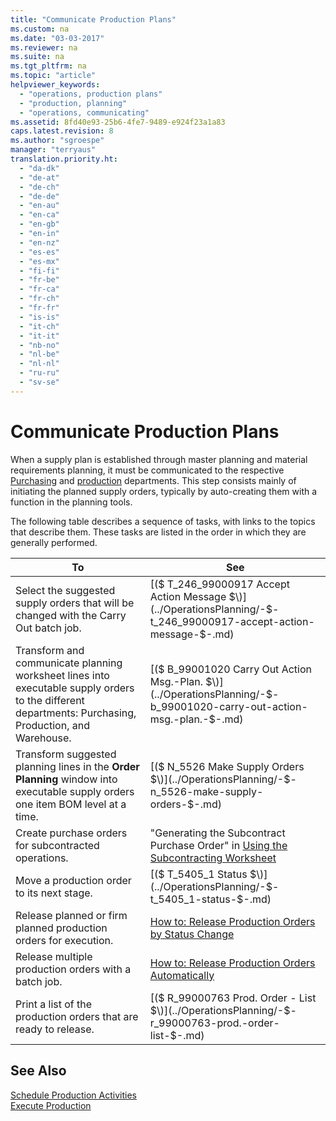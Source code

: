 ```yaml
---
title: "Communicate Production Plans"
ms.custom: na
ms.date: "03-03-2017"
ms.reviewer: na
ms.suite: na
ms.tgt_pltfrm: na
ms.topic: "article"
helpviewer_keywords: 
  - "operations, production plans"
  - "production, planning"
  - "operations, communicating"
ms.assetid: 8fd40e93-25b6-4fe7-9489-e924f23a1a83
caps.latest.revision: 8
ms.author: "sgroespe"
manager: "terryaus"
translation.priority.ht: 
  - "da-dk"
  - "de-at"
  - "de-ch"
  - "de-de"
  - "en-au"
  - "en-ca"
  - "en-gb"
  - "en-in"
  - "en-nz"
  - "es-es"
  - "es-mx"
  - "fi-fi"
  - "fr-be"
  - "fr-ca"
  - "fr-ch"
  - "fr-fr"
  - "is-is"
  - "it-ch"
  - "it-it"
  - "nb-no"
  - "nl-be"
  - "nl-nl"
  - "ru-ru"
  - "sv-se"
---
```

# Communicate Production Plans
When a supply plan is established through master planning and material requirements planning, it must be communicated to the respective [Purchasing](../Purchasing/purchasing.md) and [production](../Production/production.md) departments. This step consists mainly of initiating the planned supply orders, typically by auto\-creating them with a function in the planning tools.  
  
 The following table describes a sequence of tasks, with links to the topics that describe them. These tasks are listed in the order in which they are generally performed.  
  
|**To**|**See**|  
|------------|-------------|  
|Select the suggested supply orders that will be changed with the Carry Out batch job.|[\($ T\_246\_99000917 Accept Action Message $\)](../OperationsPlanning/-$-t_246_99000917-accept-action-message-$-.md)|  
|Transform and communicate planning worksheet lines into executable supply orders to the different departments: Purchasing, Production, and Warehouse.|[\($ B\_99001020 Carry Out Action Msg.\-Plan. $\)](../OperationsPlanning/-$-b_99001020-carry-out-action-msg.-plan.-$-.md)|  
|Transform suggested planning lines in the **Order Planning** window into executable supply orders one item BOM level at a time.|[\($ N\_5526 Make Supply Orders $\)](../OperationsPlanning/-$-n_5526-make-supply-orders-$-.md)|  
|Create purchase orders for subcontracted operations.|"Generating the Subcontract Purchase Order" in [Using the Subcontracting Worksheet](../OperationsPlanning/how-to-calculate-subcontracting-worksheets-and-create-subcontract-purchase-orders.md)|  
|Move a production order to its next stage.|[\($ T\_5405\_1 Status $\)](../OperationsPlanning/-$-t_5405_1-status-$-.md)|  
|Release planned or firm planned production orders for execution.|[How to: Release Production Orders by Status Change](../OperationsPlanning/how-to-release-production-orders-by-status-change.md)|  
|Release multiple production orders with a batch job.|[How to: Release Production Orders Automatically](../OperationsPlanning/how-to-release-production-orders-automatically.md)|  
|Print a list of the production orders that are ready to release.|[\($ R\_99000763 Prod. Order \- List $\)](../OperationsPlanning/-$-r_99000763-prod.-order-list-$-.md)|  
  
## See Also  
 [Schedule Production Activities](../Production/schedule-production-activities.md)   
 [Execute Production](../Production/execute-production.md)